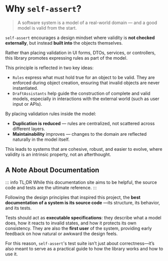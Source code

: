 # Why `self-assert`?

> A software system is a model of a real-world domain — and a good model
> is valid from the start.

`self-assert` encourages a design mindset where validity is **not checked
externally**, but instead **built into** the objects themselves.

Rather than placing validation in UI forms, DTOs, services,
or controllers, this library promotes expressing rules as part of
the model.

This principle is reflected in two key ideas:

- `Rules` express what must hold true for an object to be valid.
  They are enforced during object creation, ensuring that invalid
  objects are never instantiated.
- `DraftAssistants` help guide the construction of complete and valid models,
  especially in interactions with the external world (such as user input or APIs).

By placing validation rules inside the model:

- **Duplication is reduced** — rules are centralized, not scattered
  across different layers.
- **Maintainability** improves — changes to the domain are reflected
  naturally in the model itself.

This leads to systems that are cohesive, robust, and easier to evolve,
where validity is an intrinsic property, not an afterthought.

## A Note About Documentation

::: info TL;DR
While this documentation site aims to be helpful,
the source code and tests are the ultimate reference.
:::

Following the design principles that inspired this project, the
**best documentation of a system is its source code**
—its structure, its behavior, and its tests.

Tests should act as **executable specifications**: they describe what a
model does, how it reacts to invalid states, and how it protects its own
consistency. They are also the **first user** of the system, providing
early feedback on how natural or awkward the design feels.

For this reason, `self-assert`'s test suite
isn’t just about correctness—it’s also meant to serve as a practical
guide to how the library works and how to use it.
